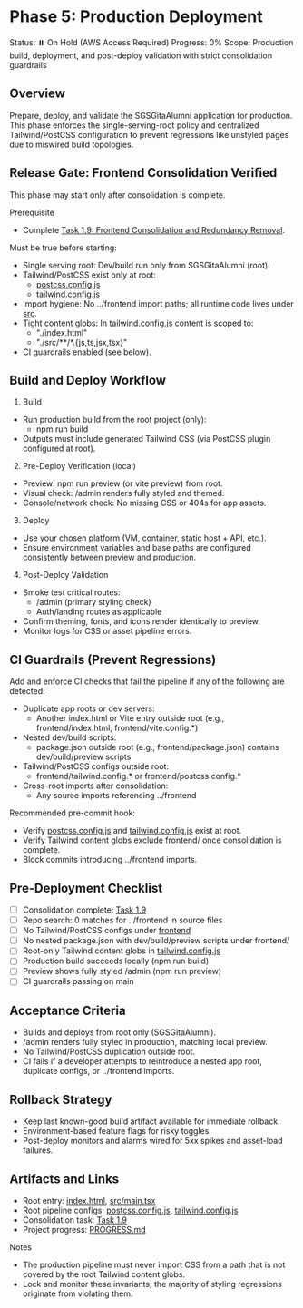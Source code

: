 # Phase 5: Production Deployment

Status: ⏸️ On Hold (AWS Access Required)
Progress: 0%
Scope: Production build, deployment, and post-deploy validation with strict consolidation guardrails

## Overview
Prepare, deploy, and validate the SGSGitaAlumni application for production. This phase enforces the single-serving-root policy and centralized Tailwind/PostCSS configuration to prevent regressions like unstyled pages due to miswired build topologies.

## Release Gate: Frontend Consolidation Verified
This phase may start only after consolidation is complete.

Prerequisite
- Complete [Task 1.9: Frontend Consolidation and Redundancy Removal](SGSGitaAlumni/docs/progress/phase-1/task-1.9-frontend-consolidation.md:1).

Must be true before starting:
- Single serving root: Dev/build run only from SGSGitaAlumni (root).
- Tailwind/PostCSS exist only at root:
  - [postcss.config.js](SGSGitaAlumni/postcss.config.js:1)
  - [tailwind.config.js](SGSGitaAlumni/tailwind.config.js:1)
- Import hygiene: No ../frontend import paths; all runtime code lives under [src](SGSGitaAlumni/src).
- Tight content globs: In [tailwind.config.js](SGSGitaAlumni/tailwind.config.js:1) content is scoped to:
  - "./index.html"
  - "./src/**/*.{js,ts,jsx,tsx}"
- CI guardrails enabled (see below).

## Build and Deploy Workflow

1) Build
- Run production build from the root project (only):
  - npm run build
- Outputs must include generated Tailwind CSS (via PostCSS plugin configured at root).

2) Pre-Deploy Verification (local)
- Preview: npm run preview (or vite preview) from root.
- Visual check: /admin renders fully styled and themed.
- Console/network check: No missing CSS or 404s for app assets.

3) Deploy
- Use your chosen platform (VM, container, static host + API, etc.).
- Ensure environment variables and base paths are configured consistently between preview and production.

4) Post-Deploy Validation
- Smoke test critical routes:
  - /admin (primary styling check)
  - Auth/landing routes as applicable
- Confirm theming, fonts, and icons render identically to preview.
- Monitor logs for CSS or asset pipeline errors.

## CI Guardrails (Prevent Regressions)
Add and enforce CI checks that fail the pipeline if any of the following are detected:
- Duplicate app roots or dev servers:
  - Another index.html or Vite entry outside root (e.g., frontend/index.html, frontend/vite.config.*)
- Nested dev/build scripts:
  - package.json outside root (e.g., frontend/package.json) contains dev/build/preview scripts
- Tailwind/PostCSS configs outside root:
  - frontend/tailwind.config.* or frontend/postcss.config.*
- Cross-root imports after consolidation:
  - Any source imports referencing ../frontend

Recommended pre-commit hook:
- Verify [postcss.config.js](SGSGitaAlumni/postcss.config.js:1) and [tailwind.config.js](SGSGitaAlumni/tailwind.config.js:1) exist at root.
- Verify Tailwind content globs exclude frontend/ once consolidation is complete.
- Block commits introducing ../frontend imports.

## Pre-Deployment Checklist
- [ ] Consolidation complete: [Task 1.9](SGSGitaAlumni/docs/progress/phase-1/task-1.9-frontend-consolidation.md:1)
- [ ] Repo search: 0 matches for ../frontend in source files
- [ ] No Tailwind/PostCSS configs under [frontend](SGSGitaAlumni/frontend)
- [ ] No nested package.json with dev/build/preview scripts under frontend/
- [ ] Root-only Tailwind content globs in [tailwind.config.js](SGSGitaAlumni/tailwind.config.js:1)
- [ ] Production build succeeds locally (npm run build)
- [ ] Preview shows fully styled /admin (npm run preview)
- [ ] CI guardrails passing on main

## Acceptance Criteria
- Builds and deploys from root only (SGSGitaAlumni).
- /admin renders fully styled in production, matching local preview.
- No Tailwind/PostCSS duplication outside root.
- CI fails if a developer attempts to reintroduce a nested app root, duplicate configs, or ../frontend imports.

## Rollback Strategy
- Keep last known-good build artifact available for immediate rollback.
- Environment-based feature flags for risky toggles.
- Post-deploy monitors and alarms wired for 5xx spikes and asset-load failures.

## Artifacts and Links
- Root entry: [index.html](SGSGitaAlumni/index.html), [src/main.tsx](SGSGitaAlumni/src/main.tsx:1)
- Root pipeline configs: [postcss.config.js](SGSGitaAlumni/postcss.config.js:1), [tailwind.config.js](SGSGitaAlumni/tailwind.config.js:1)
- Consolidation task: [Task 1.9](SGSGitaAlumni/docs/progress/phase-1/task-1.9-frontend-consolidation.md:1)
- Project progress: [PROGRESS.md](SGSGitaAlumni/PROGRESS.md:1)

Notes
- The production pipeline must never import CSS from a path that is not covered by the root Tailwind content globs.
- Lock and monitor these invariants; the majority of styling regressions originate from violating them.